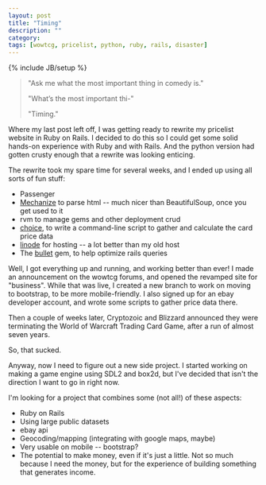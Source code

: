 ```yaml
---
layout: post
title: "Timing"
description: ""
category: 
tags: [wowtcg, pricelist, python, ruby, rails, disaster]
---
```

{% include JB/setup %}

> "Ask me what the most important thing in comedy is."
>
> "What’s the most important thi-"
>
> "Timing."

Where my last post left off, I was getting ready to rewrite my pricelist website in Ruby on Rails. I decided to do this so I could get some solid hands-on experience with Ruby and with Rails. And the python version had gotten crusty enough that a rewrite was looking enticing.

The rewrite took my spare time for several weeks, and I ended up using all sorts of fun stuff:
- Passenger
- [Mechanize](http://mechanize.rubyforge.org/) to parse html -- much nicer than BeautifulSoup, once you get used to it
- rvm to manage gems and other deployment crud
- [choice](https://rubygems.org/gems/choice), to write a command-line script to gather and calculate the card price data
- [linode](https://www.linode.com/) for hosting -- a lot better than my old host
- The [bullet](https://github.com/flyerhzm/bullet) gem, to help optimize rails queries

Well, I got everything up and running, and working better than ever! I made an announcement on the wowtcg forums, and opened the revamped site for "business". While that was live, I created a new branch to work on moving to bootstrap, to be more mobile-friendly. I also signed up for an ebay developer account, and wrote some scripts to gather price data there.

Then a couple of weeks later, Cryptozoic and Blizzard announced they were terminating the World of Warcraft Trading Card Game, after a run of almost seven years. 

So, that sucked.

Anyway, now I need to figure out a new side project. I started working on making a game engine using SDL2 and box2d, but I've decided that isn't the direction I want to go in right now. 

I'm looking for a project that combines some (not all!) of these aspects:
- Ruby on Rails
- Using large public datasets
- ebay api
- Geocoding/mapping (integrating with google maps, maybe)
- Very usable on mobile -- bootstrap?
- The potential to make money, even if it's just a little. Not so much because I need the money, but for the experience of building something that generates income.
